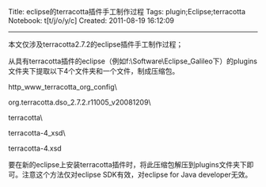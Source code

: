Title: eclipse的terracotta插件手工制作过程
Tags: plugin;Eclipse;terracotta
Notebook: t[t/j/o/y/c]
Created: 2011-08-19 16:12:09

------

本文仅涉及terracotta2.7.2的eclipse插件手工制作过程； 

 从具有terracotta插件的eclipse（例如f:\Software\Eclipse_Galileo下）的plugins文件夹下提取以下4个文件夹和一个文件，制成压缩包。 

 http_www_terracotta_org_config\ 

 org.terracotta.dso_2.7.2.r11005_v20081209\ 

 terracotta\ 

 terracotta-4_xsd\ 

 terracotta-4.xsd 

 

 要在新的eclipse上安装terracotta插件时，将此压缩包解压到plugins文件夹下即可。注意这个方法仅对eclipse SDK有效，对eclipse for Java developer无效。